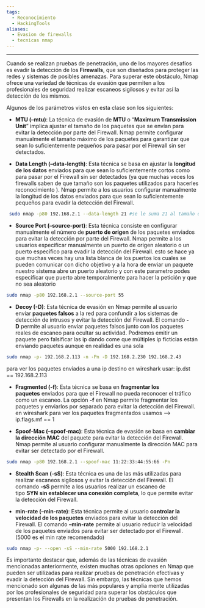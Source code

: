 ```yaml
---
tags:
  - Reconocimiento
  - HackingTools
aliases:
  - Evasion de firewalls
  - tecnicas nmap
---
```

----
Cuando se realizan pruebas de penetración, uno de los mayores desafíos es evadir la detección de los **Firewalls**, que son diseñados para proteger las redes y sistemas de posibles amenazas. Para superar este obstáculo, Nmap ofrece una variedad de técnicas de evasión que permiten a los profesionales de seguridad realizar escaneos sigilosos y evitar así la detección de los mismos.

Algunos de los parámetros vistos en esta clase son los siguientes:

- **MTU (–mtu)**: La técnica de evasión de **MTU** o “**Maximum Transmission Unit**” implica ajustar el tamaño de los paquetes que se envían para evitar la detección por parte del Firewall. Nmap permite configurar manualmente el tamaño máximo de los paquetes para garantizar que sean lo suficientemente pequeños para pasar por el Firewall sin ser detectados.

- **Data Length (–data-length)**: Esta técnica se basa en ajustar la **longitud de los datos** enviados para que sean lo suficientemente cortos como para pasar por el Firewall sin ser detectados (ya que muchas veces los firewalls saben de que tamaño son los paquetes utilizados para hacerles reconocimiento ). Nmap permite a los usuarios configurar manualmente la longitud de los datos enviados para que sean lo suficientemente pequeños para evadir la detección del Firewall.
```bash 
 sudo nmap -p80 192.168.2.1 --data-length 21 #se le suma 21 al tamaño que tenga el paquete enviado por nmap
```

- **Source Port (–source-port)**: Esta técnica consiste en configurar manualmente el número de **puerto de origen** de los paquetes enviados para evitar la detección por parte del Firewall. Nmap permite a los usuarios especificar manualmente un puerto de origen aleatorio o un puerto específico para evadir la detección del Firewall.
	esto se hace ya que muchas veces hay una lista blanca de los puertos los cuales se pueden comunicar con dicho objetivo y a la hora de enviar un paquete nuestro sistema abre un puerto aleatorio y con este parametro podes especificar que puerto abre temporalmente para hacer la petición y que no sea aleatorio
```bash 
sudo nmap -p80 192.168.2.1 --source-port 55
```

- **Decoy (-D)**: Esta técnica de evasión en Nmap permite al usuario enviar **paquetes falsos** a la red para confundir a los sistemas de detección de intrusos y evitar la detección del Firewall. El comando **-D** permite al usuario enviar paquetes falsos junto con los paquetes reales de escaneo para ocultar su actividad.
	Podremos emitir un paquete pero falsificar las ip dando come que múltiples ip ficticias están enviando paquetes aunque en realidad es una sola 
```bash 
sudo nmap -p- 192.168.2.113 -n -Pn -D 192.168.2.230 192.168.2.43 
```
 para ver los paquetes enviados a una ip destino en wireshark usar: ip.dst == 192.168.2.113

- **Fragmented (-f)**: Esta técnica se basa en **fragmentar los paquetes** enviados para que el Firewall no pueda reconocer el tráfico como un escaneo. La opción **-f** en Nmap permite fragmentar los paquetes y enviarlos por separado para evitar la detección del Firewall.
	en wireshark para ver los paquetes fragmentados usamos --> ip.flags.mf == 1

- **Spoof-Mac (–spoof-mac)**: Esta técnica de evasión se basa en **cambiar la dirección MAC** del paquete para evitar la detección del Firewall. Nmap permite al usuario configurar manualmente la dirección MAC para evitar ser detectado por el Firewall.
```bash 
sudo nmap -p80 192.168.2.1 --spoof-mac 11:22:33:44:55:66 -Pn
```

- **Stealth Scan (-sS)**: Esta técnica es una de las más utilizadas para realizar escaneos sigilosos y evitar la detección del Firewall. El comando **-sS** permite a los usuarios realizar un escaneo de tipo **SYN** **sin establecer una conexión completa**, lo que permite evitar la detección del Firewall.

- **min-rate (–min-rate)**: Esta técnica permite al usuario **controlar la velocidad de los paquetes** enviados para evitar la detección del Firewall. El comando **–min-rate** permite al usuario reducir la velocidad de los paquetes enviados para evitar ser detectado por el Firewall. (5000 es el min rate recomendado)
```bash
sudo nmap -p- --open -sS --min-rate 5000 192.168.2.1
```


Es importante destacar que, además de las técnicas de evasión mencionadas anteriormente, existen muchas otras opciones en Nmap que pueden ser utilizadas para realizar pruebas de penetración efectivas y evadir la detección del Firewall. Sin embargo, las técnicas que hemos mencionado son algunas de las más populares y amplia mente utilizadas por los profesionales de seguridad para superar los obstáculos que presentan los Firewalls en la realización de pruebas de penetración.